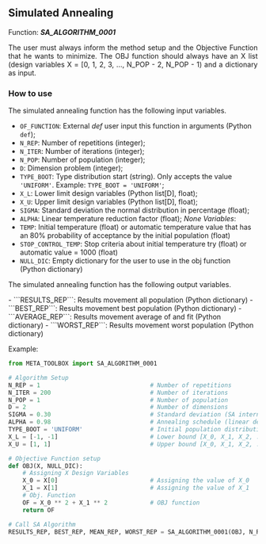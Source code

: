 <h2><b>Simulated Annealing</b></h2>

Function: _**SA_ALGORITHM_0001**_

<p align="justify">The user must always inform the method setup and the Objective Function that he wants to minimize. The OBJ function should always have an X list (design variables X = [0, 1, 2, 3, ..., N_POP - 2, N_POP - 1) and a dictionary as input.</p>

<h3><b>How to use</b></h3>

<p align="justify">The simulated annealing function has the following input variables.</p>

- ```OF_FUNCTION```: External _def_ user input this function in arguments (Python ```def```);
- ```N_REP```: Number of repetitions (integer);
- ```N_ITER```: Number of iterations (integer);
- ```N_POP```: Number of population (integer);
- ```D```: Dimension problem (integer);
- ```TYPE_BOOT```: Type distribution start (string). Only accepts the value ```'UNIFORM'```. Example: ```TYPE_BOOT = 'UNIFORM'```;
- ```X_L```: Lower limit design variables (Python list[D], float);
- ```X_U```: Upper limit design variables (Python list[D], float);
- ```SIGMA```: Standard deviation the normal distribution in percentage (float);
- ```ALPHA```: Linear temperature reduction factor (float);
_None Variables_:
- ```TEMP```: Initial temperature (float) or automatic temperature value that has an 80% probability of acceptance by the initial population (float)
- ```STOP_CONTROL_TEMP```: Stop criteria about initial temperature try (float) or automatic value = 1000 (float)
- ```NULL_DIC```: Empty dictionary for the user to use in the obj function (Python dictionary)

<p align="justify">The simulated annealing function has the following output variables.</p>
- ```RESULTS_REP```: Results movement all population (Python dictionary)
- ```BEST_REP```: Results movement best population (Python dictionary)
- ```AVERAGE_REP```: Results movement average of and fit (Python dictionary)
- ```WORST_REP```: Results movement worst population (Python dictionary)

Example:

```python
from META_TOOLBOX import SA_ALGORITHM_0001

# Algorithm Setup
N_REP = 1                               # Number of repetitions
N_ITER = 200                            # Number of iterations
N_POP = 1                               # Number of population
D = 2                                   # Number of dimensions
SIGMA = 0.30                            # Standard deviation (SA internal parameter)
ALPHA = 0.98                            # Annealing schedule (linear decay)
TYPE_BOOT = 'UNIFORM'                   # Initial population distribution
X_L = [-1, -1]                          # Lower bound [X_0, X_1, X_2, ..., X_NPOP-2, X_NPOP-1]
X_U = [1, 1]                            # Upper bound [X_0, X_1, X_2, ..., X_NPOP-2, X_NPOP-1]

# Objective Function setup 
def OBJ(X, NULL_DIC):
    # Assigning X Design Variables
    X_0 = X[0]                          # Assigning the value of X_0
    X_1 = X[1]                          # Assigning the value of X_1
    # Obj. Function
    OF = X_0 ** 2 + X_1 ** 2            # OBJ function
    return OF

# Call SA Algorithm 
RESULTS_REP, BEST_REP, MEAN_REP, WORST_REP = SA_ALGORITHM_0001(OBJ, N_REP, N_ITER, N_POP, D, TYPE_BOOT, X_L, X_U, SIGMA, ALPHA, STOP_CONTROL_TEMP = 100)
```
